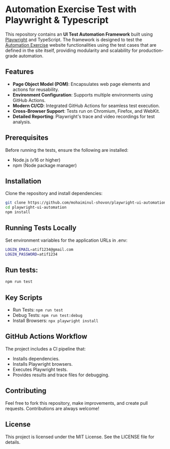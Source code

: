 
# Automation Exercise Test with Playwright & Typescript

This repository contains an **UI Test Automation Framework** built using [Playwright](https://playwright.dev/) and TypeScript. The framework is designed to test the [Automation Exercise](https://www.automationexercise.com) website functionalities using the test cases that are defined in the site itself, providing modularity and scalability for production-grade automation.

## Features

- **Page Object Model (POM)**: Encapsulates web page elements and actions for reusability.
- **Environment Configuration**: Supports multiple environments using GitHub Actions.
- **Modern CI/CD**: Integrated GitHub Actions for seamless test execution.
- **Cross-Browser Support**: Tests run on Chromium, Firefox, and WebKit.
- **Detailed Reporting**: Playwright's trace and video recordings for test analysis.

## Prerequisites

Before running the tests, ensure the following are installed:

- Node.js (v16 or higher)
- npm (Node package manager)

## Installation

Clone the repository and install dependencies:

```bash
git clone https://github.com/mohaiminul-shovon/playwright-ui-automation.git
cd playwright-ui-automation
npm install
```
## Running Tests Locally
Set environment variables for the application URLs in .env:
```bash
LOGIN_EMAIL=atif1234@gmail.com
LOGIN_PASSWORD=atif1234
```
## Run tests:
```bash
npm run test
```
## Key Scripts
- Run Tests: `npm run test`
- Debug Tests: `npm run test:debug`
- Install Browsers: `npx playwright install`

## GitHub Actions Workflow
The project includes a CI pipeline that:
- Installs dependencies.
- Installs Playwright browsers.
- Executes Playwright tests.
- Provides results and trace files for debugging.

## Contributing
Feel free to fork this repository, make improvements, and create pull requests. Contributions are always welcome!

## License
This project is licensed under the MIT License. See the LICENSE file for details.
